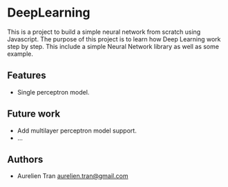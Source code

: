 # DeepLearning

This is a project to build a simple neural network from scratch using Javascript.
The purpose of this project is to learn how Deep Learning work step by step.
This include a simple Neural Network library as well as some example.

## Features
* Single perceptron model.

## Future work
* Add multilayer perceptron model support.
* ...

## Authors
* Aurelien Tran <aurelien.tran@gmail.com>
